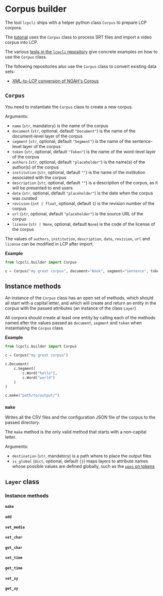 # Corpus builder

The tool `lcpcli` ships with a helper python class `Corpus` to prepare LCP corpora.

The [tutorial](import_tutorial.md) uses the `Corpus` class to process SRT files and import a video corpus into LCP.

The various [tests in the `lcpcli` repository](https://github.com/liri-uzh/lcpcli/tree/main/tests) give concrete examples on how to use the `Corpus` class.

The following repositories also use the `Corpus` class to convert existing data sets:

 - [XML-to-LCP conversion of NOAH's Corpus](https://github.com/liri-uzh/lcpimport_noah_corpus)

## `Corpus`

You need to instantiate the `Corpus` class to create a new corpus.

Arguments:

 - `name` (`str`, mandatory) is the name of the corpus
 - `document` (`str`, optional, default `"Document"`) is the name of the document-level layer of the corpus
 - `segment` (`str`, optional, default `"Segment"`) is the name of the sentence-level layer of the corpus
 - `token` (`str`, optional, default `"Token"`) is the name of the word-level layer of the corpus
 - `authors` (`str`, optional, default `"placeholder"`) is the name(s) of the author(s) of the corpus
 - `institution` (`str`, optional, default `""`) is the name of the institution associated with the corpus
 - `description` (`str`, optional, default `""`) is a description of the corpus, as it will be presented to end users
 - `date` (`str`, optional, default `"placeholder"`) is the date when the corpus was curated
 - `revision` (`int | float`, optional, default `1`) is the revision number of the corpus
 - `url` (`str`, optional, default `"placeholder"`) is the source URL of the corpus
 - `license` (`str | None`, optional, default `None`) is the code of the license of the corpus

The values of `authors`, `institution`, `description`, `date`, `revision`, `url` and `license` can be modified in LCP after import.

**Example**

```python
from lcpcli.builder import Corpus

c = Corpus("my great corpus", document="Book", segment="Sentence", token="Word")
```

## Instance methods

An instance of the `Corpus` class has an open set of methods, which should all start with a capital letter, and which will create and return an entity in the corpus with the passed attributes (an instance of the class `Layer`)

All corpora should create at least one entity by calling each of the methods named after the values passed as `document`, `segment` and `token` when instantiating the `Corpus` class.

**Example**

```python
from lcpcli.builder import Corpus

c = Corpus("my great corpus")

c.Document(
    c.Segment(
        c.Word("hello"),
        c.Word("world")
    )
)

c.make("path/to/output/")
```

### `make`

Writes all the CSV files and the configuration JSON file of the corpus to the passed directory.

The `make` method is the only valid method that starts with a non-capital letter.

Arguments:

 - `destination` (`str`, mandatory) is a path where to place the output files
 - `is_global` (`dict`, optional, default `{}`) maps layers to attribute names whose possible values are defined globally, such as the [`upos` on tokens](https://universaldependencies.org/u/pos/)

## `Layer` class

### Instance methods

#### `make`

#### `add`

#### `set_media`

#### `set_char`

#### `get_char`

#### `set_time`

#### `get_time`

#### `set_xy`

#### `get_xy`